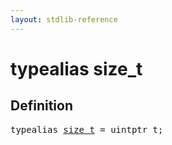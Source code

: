 ```yaml
---
layout: stdlib-reference
---
```


# typealias size\_t

## Definition

<pre>
<span class='code_keyword'>typealias</span> <a href="/stdlib-reference/types/size_t">size_t</a> = uintptr_t;
</pre>

